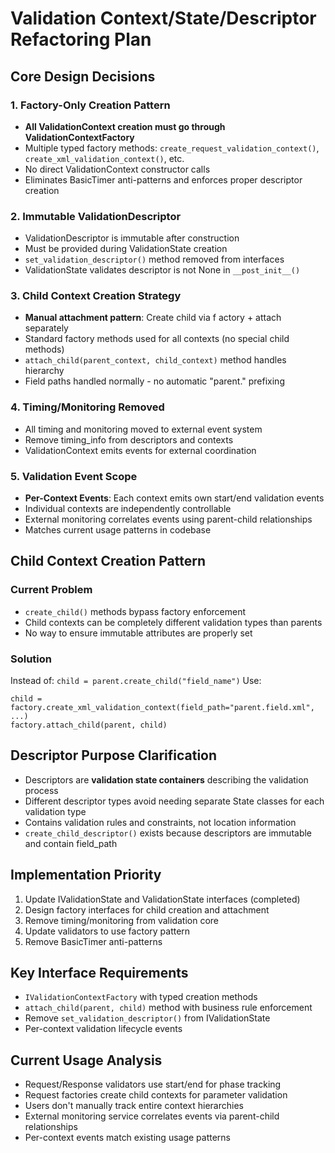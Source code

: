 # Validation Context/State/Descriptor Refactoring Plan

## Core Design Decisions

### 1. Factory-Only Creation Pattern

- **All ValidationContext creation must go through ValidationContextFactory**
- Multiple typed factory methods: `create_request_validation_context()`, `create_xml_validation_context()`, etc.
- No direct ValidationContext constructor calls
- Eliminates BasicTimer anti-patterns and enforces proper descriptor creation

### 2. Immutable ValidationDescriptor

- ValidationDescriptor is immutable after construction
- Must be provided during ValidationState creation
- `set_validation_descriptor()` method removed from interfaces
- ValidationState validates descriptor is not None in `__post_init__()`

### 3. Child Context Creation Strategy

- **Manual attachment pattern**: Create child via f actory + attach separately
- Standard factory methods used for all contexts (no special child methods)
- `attach_child(parent_context, child_context)` method handles hierarchy
- Field paths handled normally - no automatic "parent." prefixing

### 4. Timing/Monitoring Removed

- All timing and monitoring moved to external event system
- Remove timing_info from descriptors and contexts
- ValidationContext emits events for external coordination

### 5. Validation Event Scope

- **Per-Context Events**: Each context emits own start/end validation events
- Individual contexts are independently controllable
- External monitoring correlates events using parent-child relationships
- Matches current usage patterns in codebase

## Child Context Creation Pattern

### Current Problem

- `create_child()` methods bypass factory enforcement
- Child contexts can be completely different validation types than parents
- No way to ensure immutable attributes are properly set

### Solution

Instead of: `child = parent.create_child("field_name")`
Use:

```
child = factory.create_xml_validation_context(field_path="parent.field.xml", ...)
factory.attach_child(parent, child)
```

## Descriptor Purpose Clarification

- Descriptors are **validation state containers** describing the validation process
- Different descriptor types avoid needing separate State classes for each validation type
- Contains validation rules and constraints, not location information
- `create_child_descriptor()` exists because descriptors are immutable and contain field_path

## Implementation Priority

1. Update IValidationState and ValidationState interfaces (completed)
2. Design factory interfaces for child creation and attachment
3. Remove timing/monitoring from validation core
4. Update validators to use factory pattern
5. Remove BasicTimer anti-patterns

## Key Interface Requirements

- `IValidationContextFactory` with typed creation methods
- `attach_child(parent, child)` method with business rule enforcement
- Remove `set_validation_descriptor()` from IValidationState
- Per-context validation lifecycle events

## Current Usage Analysis

- Request/Response validators use start/end for phase tracking
- Request factories create child contexts for parameter validation
- Users don't manually track entire context hierarchies
- External monitoring service correlates events via parent-child relationships
- Per-context events match existing usage patterns
